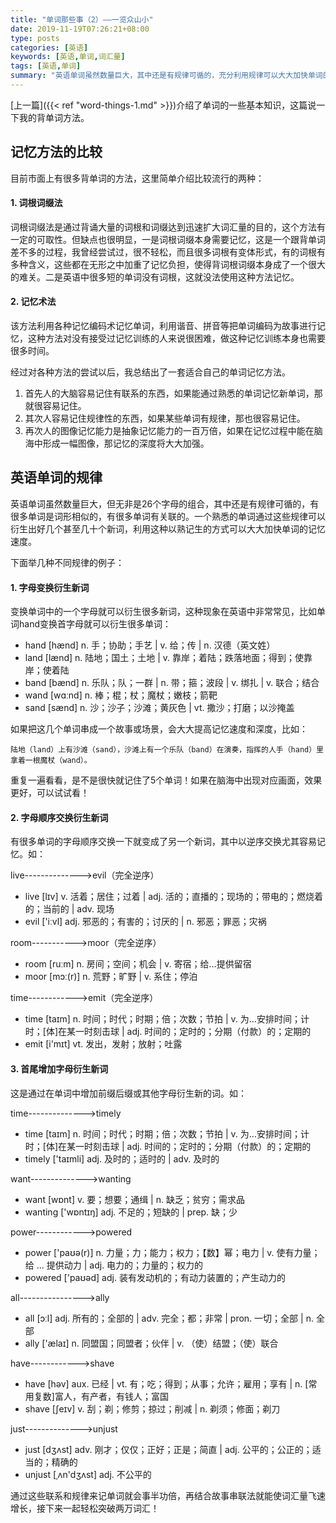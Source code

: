 ```yaml
---
title: "单词那些事（2）——一览众山小"
date: 2019-11-19T07:26:21+08:00
type: posts
categories: [英语]
keywords: [英语,单词,词汇量]
tags: [英语,单词]
summary: "英语单词虽然数量巨大，其中还是有规律可循的，充分利用规律可以大大加快单词的记忆速度。"
---
```


[上一篇]({{< ref "word-things-1.md" >}})介绍了单词的一些基本知识，这篇说一下我的背单词方法。

## 记忆方法的比较
目前市面上有很多背单词的方法，这里简单介绍比较流行的两种：

#### 1. 词根词缀法

词根词缀法是通过背诵大量的词根和词缀达到迅速扩大词汇量的目的，这个方法有一定的可取性。但缺点也很明显，一是词根词缀本身需要记忆，这是一个跟背单词差不多的过程，我曾经尝试过，很不轻松，而且很多词根有变体形式，有的词根有多种含义，这些都在无形之中加重了记忆负担，使得背词根词缀本身成了一个很大的难关。二是英语中很多短的单词没有词根，这就没法使用这种方法记忆。

#### 2. 记忆术法

该方法利用各种记忆编码术记忆单词，利用谐音、拼音等把单词编码为故事进行记忆，这种方法对没有接受过记忆训练的人来说很困难，做这种记忆训练本身也需要很多时间。

经过对各种方法的尝试以后，我总结出了一套适合自己的单词记忆方法。

1. 首先人的大脑容易记住有联系的东西，如果能通过熟悉的单词记忆新单词，那就很容易记住。
1. 其次人容易记住规律性的东西，如果某些单词有规律，那也很容易记住。
1. 再次人的图像记忆能力是抽象记忆能力的一百万倍，如果在记忆过程中能在脑海中形成一幅图像，那记忆的深度将大大加强。

## 英语单词的规律

英语单词虽然数量巨大，但无非是26个字母的组合，其中还是有规律可循的，有很多单词是词形相似的，有很多单词有关联的。一个熟悉的单词通过这些规律可以衍生出好几个甚至几十个新词，利用这种以熟记生的方式可以大大加快单词的记忆速度。

下面举几种不同规律的例子：
#### 1. 字母变换衍生新词

变换单词中的一个字母就可以衍生很多新词，这种现象在英语中非常常见，比如单词hand变换首字母就可以衍生很多单词：

* hand [hænd] n. 手；协助；手艺 | v. 给；传 | n. 汉德（英文姓）
* land [lænd] n. 陆地；国土；土地 | v. 靠岸；着陆；跌落地面；得到；使靠岸；使着陆
* band [bænd] n. 乐队；队；一群 | n. 带；箍；波段 | v. 绑扎 | v. 联合；结合
* wand [wɑːnd] n. 棒；棍；杖；魔杖；嫩枝；箭靶
* sand [sænd] n. 沙；沙子；沙滩；黄灰色 | vt. 撒沙；打磨；以沙掩盖

如果把这几个单词串成一个故事或场景，会大大提高记忆速度和深度，比如：

`陆地（land）上有沙滩（sand），沙滩上有一个乐队（band）在演奏，指挥的人手（hand）里拿着一根魔杖（wand）。`

重复一遍看看，是不是很快就记住了5个单词！如果在脑海中出现对应画面，效果更好，可以试试看！

#### 2. 字母顺序交换衍生新词
有很多单词的字母顺序交换一下就变成了另一个新词，其中以逆序交换尤其容易记忆。如：

live-------------->evil（完全逆序）

* live [lɪv] v. 活着；居住；过着 | adj. 活的；直播的；现场的；带电的；燃烧着的；当前的 | adv. 现场
* evil ['iːvl] adj. 邪恶的；有害的；讨厌的 | n. 邪恶；罪恶；灾祸

room----------->moor（完全逆序）

* room [ruːm] n. 房间；空间；机会 | v. 寄宿；给…提供留宿
* moor [mɔː\(r\)] n. 荒野；旷野 | v. 系住；停泊

time------------>emit（完全逆序）

* time [taɪm] n. 时间；时代；时期；倍；次数；节拍 | v. 为…安排时间；计时；[体]在某一时刻击球 | adj. 时间的；定时的；分期（付款）的；定期的
* emit [i'mɪt] vt. 发出，发射；放射；吐露

#### 3. 首尾增加字母衍生新词
这是通过在单词中增加前缀后缀或其他字母衍生新的词。如：

time-------------->timely

* time [taɪm] n. 时间；时代；时期；倍；次数；节拍 | v. 为…安排时间；计时；[体]在某一时刻击球 | adj. 时间的；定时的；分期（付款）的；定期的
* timely ['taɪmli] adj. 及时的；适时的 | adv. 及时的

want-------------->wanting

* want [wɒnt] v. 要；想要；通缉 | n. 缺乏；贫穷；需求品
* wanting ['wɒntɪŋ] adj. 不足的；短缺的 | prep. 缺；少

power------------>powered

* power ['paʊə\(r\)] n. 力量；力；能力；权力；【数】幂；电力 | v. 使有力量；给 ... 提供动力 | adj. 电力的；力量的；权力的
* powered ['paʊəd] adj. 装有发动机的；有动力装置的；产生动力的

all---------------->ally

* all [ɔːl] adj. 所有的；全部的 | adv. 完全；都；非常 | pron. 一切；全部 | n. 全部
* ally ['ælaɪ] n. 同盟国；同盟者；伙伴 | v. （使）结盟；（使）联合

have------------>shave

* have [həv] aux. 已经 | vt. 有；吃；得到；从事；允许；雇用；享有 | n. [常用复数]富人，有产者，有钱人；富国
* shave [ʃeɪv] v. 刮；剃；修剪；掠过；削减 | n. 剃须；修面；剃刀

just-------------->unjust

* just [dʒʌst] adv. 刚才；仅仅；正好；正是；简直 | adj. 公平的；公正的；适当的；精确的
* unjust [ˌʌn'dʒʌst] adj. 不公平的

通过这些联系和规律来记单词就会事半功倍，再结合故事串联法就能使词汇量飞速增长，接下来一起轻松突破两万词汇！
